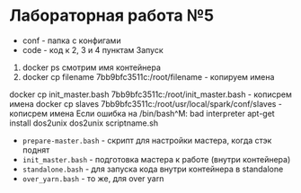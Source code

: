 # Лабораторная работа №5
* conf - папка с конфигами
* code - код к 2, 3 и 4 пунктам
Запуск
1) docker ps смотрим имя контейнера
2) docker cp filename 7bb9bfc3511c:/root/filename - копируем имена

docker cp init_master.bash 7bb9bfc3511c:/root/init_master.bash - кописрем имена
docker cp slaves 7bb9bfc3511c:/root/usr/local/spark/conf/slaves - кописрем имена
Если ошибка на /bin/bash^M: bad interpreter
apt-get install dos2unix
dos2unix scriptname.sh

* `prepare-master.bash` - скрипт для настройки мастера, когда стэк поднят
* `init_master.bash` - подготовка мастера к работе (внутри контейнера)
* `standalone.bash` - для запуска кода внутри контейнера в standalone
* `over_yarn.bash` - то же, для over yarn
